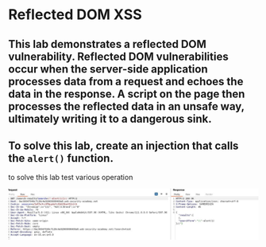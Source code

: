 # Reflected DOM XSS

## This lab demonstrates a reflected DOM vulnerability. Reflected DOM vulnerabilities occur when the server-side application processes data from a request and echoes the data in the response. A script on the page then processes the reflected data in an unsafe way, ultimately writing it to a dangerous sink.

## To solve this lab, create an injection that calls the `alert()` function.

to solve this lab test various operation

![screenshot](images/lab12_json_response.jpg)
